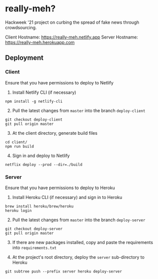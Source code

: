 # really-meh?

Hackweek '21 project on curbing the spread of fake news through crowdsourcing.

Client Hostname: https://really-meh.netlify.app
Server Hostname: https://really-meh.herokuapp.com

## Deployment

### Client

Ensure that you have permissions to deploy to Netlify

1. Install Netlify CLI (if necessary)

```
npm install -g netlify-cli
```

2. Pull the latest changes from `master` into the branch `deploy-client`

```
git checkout deploy-client
git pull origin master
```


3. At the client directory, generate build files

```
cd client/
npm run build
```

4. Sign in and deploy to Netlify

```
netflix deploy --prod --dir=./build
```

### Server

Ensure that you have permissions to deploy to Heroku

1. Install Heroku CLI (if necessary) and sign in to Heroku

```
brew install heroku/brew/heroku
heroku login
```

2. Pull the latest changes from `master` into the branch `deploy-server`

```
git checkout deploy-server
git pull origin master
```

3. If there are new packages installed, copy and paste the requirements into `requirements.txt`

4. At the project's root directory, deploy the `server` sub-directory to Heroku

```
git subtree push --prefix server heroku deploy-server
```
